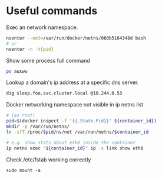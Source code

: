 # Useful commands

Exec an network namespace.
```bash
nsenter --net=/var/run/docker/netns/060b5164348d bash
# or
nsenter -n -t{pid}
```

Show some process full command
```bash
ps auxww
```

Lookup a domain's ip address at a specific dns server.
```bash
dig sleep.foo.svc.cluster.local @10.244.0.53
```

Docker networking namespace not visible in ip netns list
```bash
# (as root)
pid=$(docker inspect -f '{{.State.Pid}}' ${container_id})
mkdir -p /var/run/netns/
ln -sfT /proc/$pid/ns/net /var/run/netns/$container_id

# e.g. show stats about eth0 inside the container
ip netns exec "${container_id}" ip -s link show eth0
```

Check /etc/fstab working correctly
```
sudo mount -a
```

